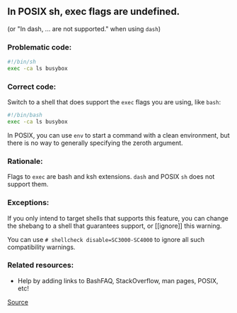 ## In POSIX sh, exec flags are undefined.

(or "In dash, ... are not supported." when using `dash`)

### Problematic code:

```sh
#!/bin/sh
exec -ca ls busybox
```

### Correct code:

Switch to a shell that does support the `exec` flags you are using, like `bash`:

```sh
#!/bin/bash
exec -ca ls busybox
```

In POSIX, you can use `env` to start a command with a clean environment, but there is no way to generally specifying the zeroth argument.

### Rationale:

Flags to `exec` are bash and ksh extensions. `dash` and POSIX `sh` does not support them.

### Exceptions:

If you only intend to target shells that supports this feature, you can change
the shebang to a shell that guarantees support, or [[ignore]] this warning.

You can use `# shellcheck disable=SC3000-SC4000` to ignore all such compatibility
warnings.

### Related resources:

* Help by adding links to BashFAQ, StackOverflow, man pages, POSIX, etc!

[Source](https://github.com/koalaman/shellcheck/wiki/SC3038)

